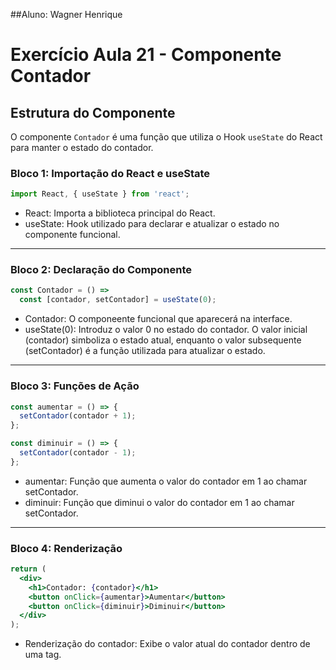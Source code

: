 ##Aluno: Wagner Henrique

# Exercício Aula 21 - Componente Contador

## Estrutura do Componente

O componente `Contador` é uma função que utiliza o Hook `useState` do React para manter o estado do contador.

### Bloco 1: Importação do React e useState

```jsx
import React, { useState } from 'react';
```

 - React: Importa a biblioteca principal do React.
 - useState: Hook utilizado para declarar e atualizar o estado no componente funcional.

---

### Bloco 2: Declaração do Componente

```jsx
const Contador = () => 
  const [contador, setContador] = useState(0);
```

- Contador: O componeente funcional que aparecerá na interface.
- useState(0): Introduz o valor 0 no estado do contador. O valor inicial (contador) simboliza o estado atual, enquanto o valor subsequente (setContador) é a função utilizada para atualizar o estado.

---

### Bloco 3: Funções de Ação

```jsx
const aumentar = () => {
  setContador(contador + 1);
};

const diminuir = () => {
  setContador(contador - 1);
};
```

 - aumentar: Função que aumenta o valor do contador em 1 ao chamar setContador.
 - diminuir: Função que diminui o valor do contador em 1 ao chamar setContador.

---

### Bloco 4: Renderização

```jsx
return (
  <div>
    <h1>Contador: {contador}</h1>
    <button onClick={aumentar}>Aumentar</button>
    <button onClick={diminuir}>Diminuir</button>
  </div>
);
```

 - Renderização do contador: Exibe o valor atual do contador dentro de uma tag. 